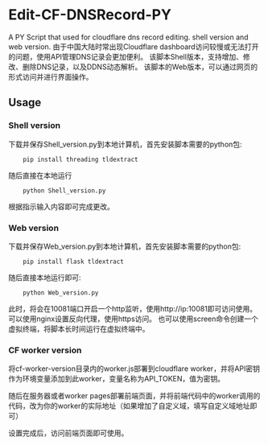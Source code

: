 # Edit-CF-DNSRecord-PY
A PY Script that used for cloudflare dns record editing. shell version and web version.
由于中国大陆时常出现Cloudflare dashboard访问较慢或无法打开的问题，使用API管理DNS记录会更加便利。
该脚本Shell版本，支持增加、修改、删除DNS记录，以及DDNS动态解析。
该脚本的Web版本，可以通过网页的形式访问并进行界面操作。


## Usage

### Shell version
下载并保存Shell_version.py到本地计算机，首先安装脚本需要的python包:

        pip install threading tldextract
随后直接在本地运行

        python Shell_version.py

根据指示输入内容即可完成更改。

### Web version
下载并保存Web_version.py到本地计算机，首先安装脚本需要的python包:

        pip install flask tldextract

随后直接本地运行即可:

        python Web_version.py

此时，将会在10081端口开启一个http监听，使用http://ip:10081即可访问使用。可以使用nginx设置反向代理，使用https访问。
也可以使用screen命令创建一个虚拟终端，将脚本长时间运行在虚拟终端中。

### CF worker version

将cf-worker-version目录内的worker.js部署到cloudflare worker，并将API密钥作为环境变量添加到此worker，变量名称为API_TOKEN，值为密钥。

随后在服务器或者worker pages部署前端页面，并将前端代码中的worker调用的代码，改为你的worker的实际地址（如果增加了自定义域，填写自定义域地址即可）

设置完成后，访问前端页面即可使用。

